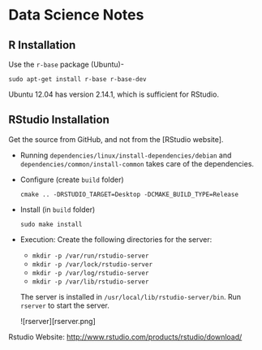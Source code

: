 
# Data Science Notes

## R Installation

Use the `r-base` package (Ubuntu)-

    sudo apt-get install r-base r-base-dev

Ubuntu 12.04 has version 2.14.1, which is sufficient for RStudio.

## RStudio Installation

Get the source from GitHub, and not from the [RStudio website].

- Running `dependencies/linux/install-dependencies/debian` and
  `dependencies/common/install-common` takes care of the dependencies.

- Configure (create `build` folder)

      cmake .. -DRSTUDIO_TARGET=Desktop -DCMAKE_BUILD_TYPE=Release

- Install (in `build` folder)

      sudo make install

- Execution: Create the following directories for the server:

    - `mkdir -p /var/run/rstudio-server`
    - `mkdir -p /var/lock/rstudio-server`
    - `mkdir -p /var/log/rstudio-server`
    - `mkdir -p /var/lib/rstudio-server`

  The server is installed in `/usr/local/lib/rstudio-server/bin`.
  Run `rserver` to start the server.

  ![rserver][rserver.png]


Rstudio Website: http://www.rstudio.com/products/rstudio/download/
